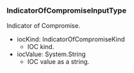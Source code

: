 ### IndicatorOfCompromiseInputType
Indicator of Compromise.

- iocKind: IndicatorOfCompromiseKind
  - IOC kind.
- iocValue: System.String
  - IOC value as a string.
